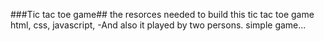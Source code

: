 ###Tic tac toe game##
the resorces needed to build this tic tac toe game html, css, javascript,
-And also it played by two persons.
simple game...
